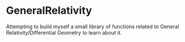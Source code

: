 # GeneralRelativity
Attempting to build myself a small library of functions related to General Relativity/Differential Geometry to learn about it.
